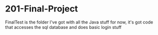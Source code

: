 # 201-Final-Project

FinalTest is the folder I've got with all the Java stuff for now, it's got code that accesses the sql database and does basic login stuff
